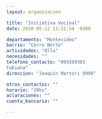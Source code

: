 ```yaml
---
layout: organizacion

title: "Iniciativa Vecinal"
date: 2020-05-12 12:21:54 -0300

departamento: "Montevideo"
barrio: "Cerro Norte"
actividades: "Olla"
necesidades: ""
telefono_contacto: "095599303
Fabiana"
direccion: "Joaquín Martori 9990"

otros_contactos: ""
horario: "20hs"
aclaraciones: ""
cuenta_bancaria: ""

---
```

